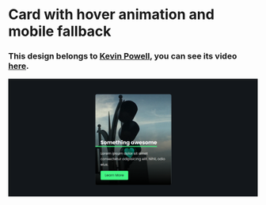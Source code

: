 # Card with hover animation and mobile fallback
### This design belongs to [Kevin Powell](https://www.youtube.com/@KevinPowell), you can see its video [here](https://youtu.be/5DEq5cWNYt8).

![preview img](/preview.png)
